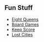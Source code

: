 ## Fun Stuff
- [Eight Queens](eight-queens)
- [Board Games](board-games)
- [Keep Score](keep-score)
- [Lost Cities](lost-cities)